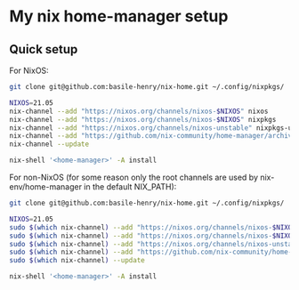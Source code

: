 # My nix home-manager setup

## Quick setup

For NixOS:
```bash
git clone git@github.com:basile-henry/nix-home.git ~/.config/nixpkgs/

NIXOS=21.05
nix-channel --add "https://nixos.org/channels/nixos-$NIXOS" nixos
nix-channel --add "https://nixos.org/channels/nixos-$NIXOS" nixpkgs
nix-channel --add "https://nixos.org/channels/nixos-unstable" nixpkgs-unstable
nix-channel --add "https://github.com/nix-community/home-manager/archive/release-$NIXOS.tar.gz" home-manager
nix-channel --update

nix-shell '<home-manager>' -A install
```

For non-NixOS (for some reason only the root channels are used by nix-env/home-manager in the default NIX_PATH):
```bash
git clone git@github.com:basile-henry/nix-home.git ~/.config/nixpkgs/

NIXOS=21.05
sudo $(which nix-channel) --add "https://nixos.org/channels/nixos-$NIXOS" nixos
sudo $(which nix-channel) --add "https://nixos.org/channels/nixos-$NIXOS" nixpkgs
sudo $(which nix-channel) --add "https://nixos.org/channels/nixos-unstable" nixpkgs-unstable
sudo $(which nix-channel) --add "https://github.com/nix-community/home-manager/archive/release-$NIXOS.tar.gz" home-manager
sudo $(which nix-channel) --update

nix-shell '<home-manager>' -A install
```
